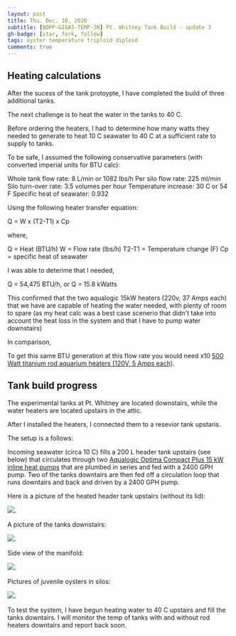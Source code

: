 ```yaml
---
layout: post
title: Thu. Dec. 10, 2020
subtitle: [NOPP-GIGAS-TEMP-3N] Pt. Whitney Tank Build - update 3
gh-badge: [star, fork, follow]
tags: oyster temperature triploid diploid
comments: true
---
```


## Heating calculations

After the sucess of the tank protoypte, I have completed the build of three additional tanks.

The next challenge is to heat the water in the tanks to 40 C.

Before ordering the heaters, I had to determine how many watts they needed to generate to heat 10 C seawater to 40 C at a sufficient rate to supply to tanks.

To be safe, I assumed the following conservative parameters (with converted imperial units for BTU calc):

Whole tank flow rate: 8 L/min or 1082 lbs/h
Per silo flow rate: 225 ml/min
Silo turn-over rate: 3.5 volumes per hour
Temperature increase: 30 C or 54 F
Specific heat of seawater: 0.932

Using the following heater transfer equation:

Q = W x (T2-T1) x Cp

where,

Q = Heat (BTU/h)
W = Flow rate (lbs/h)
T2-T1 = Temperature change (F)
Cp = specific heat of seawater

I was able to deterime that I needed,

Q = 54,475 BTU/h, or
Q = 15.8 kWatts

This confirmed that the two aqualogic 15kW heaters (220v, 37 Amps each) that we have are capable of heating the water needed, with plenty of room to spare (as my heat calc was a best case scenerio that didn't take into account the heat loss in the system and that I have to pump water downstairs)

In comparison,

To get this same BTU generation at this flow rate you would need x10 [500 Watt titanium rod aquarium heaters (120V, 5 Amps each)](https://www.amazon.com/gp/product/B002TMTGGQ/ref=ppx_yo_dt_b_asin_title_o01_s00?ie=UTF8&psc=1).

## Tank build progress

The experimental tanks at Pt. Whitney are located downstairs, while the water heaters are located upstairs in the attic. 

After I installed the heaters, I connected them to a resevior tank upstaris. 

The setup is a follows:

Incoming seawater (circa 10 C) fills a 200 L header tank upstairs (see below) that circulates through two [Aqualogic Optima Compact Plus 15 kW inline heat pumps](https://aqualogicinc.com/products/heating/#heaters) that are plumbed in series and fed with a 2400 GPH pump. Two of the tanks downtairs are then fed off a circulation loop that runs downtairs and back and driven by a 2400 GPH pump.

Here is a picture of the heated header tank upstairs (without its lid):

![](/post_images/121020/tank_upstairs.png).

A picture of the tanks downstairs:

![](/post_images/121020/tall_tanks_covered.png).

Side view of the manifold:

![](/post_images/121020/silos_side_view.png).

Pictures of juvenile oysters in silos:

![](/post_images/121020/silos_with_oyster.png).

To test the system, I have begun heating water to 40 C upstairs and fill the tanks downtairs. I will monitor the temp of tanks with and without rod heaters downtairs and report back soon.




